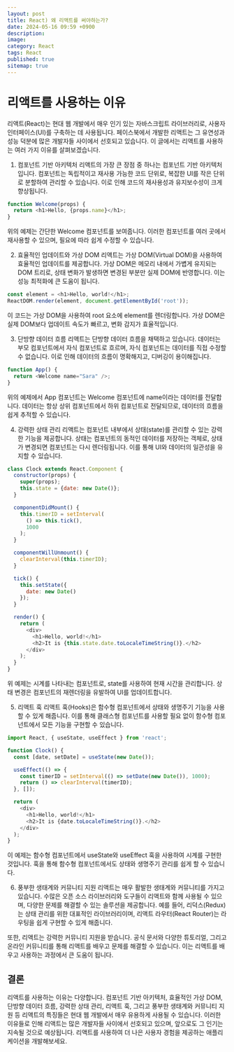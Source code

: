 ```yaml
---
layout: post
title: React) 왜 리액트를 써야하는가?
date: 2024-05-16 09:59 +0900
description: 
image: 
category: React
tags: React
published: true
sitemap: true
---
```


# 리액트를 사용하는 이유
리액트(React)는 현대 웹 개발에서 매우 인기 있는 자바스크립트 라이브러리로, 사용자 인터페이스(UI)를 구축하는 데 사용됩니다. 페이스북에서 개발한 리액트는 그 유연성과 성능 덕분에 많은 개발자들 사이에서 선호되고 있습니다. 이 글에서는 리액트를 사용하는 여러 가지 이유를 살펴보겠습니다.

1. 컴포넌트 기반 아키텍처
리액트의 가장 큰 장점 중 하나는 컴포넌트 기반 아키텍처입니다. 컴포넌트는 독립적이고 재사용 가능한 코드 단위로, 복잡한 UI를 작은 단위로 분할하여 관리할 수 있습니다. 이로 인해 코드의 재사용성과 유지보수성이 크게 향상됩니다.

```javascript
function Welcome(props) {
  return <h1>Hello, {props.name}</h1>;
}
```
위의 예제는 간단한 Welcome 컴포넌트를 보여줍니다. 이러한 컴포넌트를 여러 곳에서 재사용할 수 있으며, 필요에 따라 쉽게 수정할 수 있습니다.

2. 효율적인 업데이트와 가상 DOM
리액트는 가상 DOM(Virtual DOM)을 사용하여 효율적인 업데이트를 제공합니다. 가상 DOM은 메모리 내에서 가볍게 유지되는 DOM 트리로, 상태 변화가 발생하면 변경된 부분만 실제 DOM에 반영합니다. 이는 성능 최적화에 큰 도움이 됩니다.

```javascript
const element = <h1>Hello, world!</h1>;
ReactDOM.render(element, document.getElementById('root'));
```
이 코드는 가상 DOM을 사용하여 root 요소에 element를 렌더링합니다. 가상 DOM은 실제 DOM보다 업데이트 속도가 빠르고, 변화 감지가 효율적입니다.

3. 단방향 데이터 흐름
리액트는 단방향 데이터 흐름을 채택하고 있습니다. 데이터는 부모 컴포넌트에서 자식 컴포넌트로 흐르며, 자식 컴포넌트는 데이터를 직접 수정할 수 없습니다. 이로 인해 데이터의 흐름이 명확해지고, 디버깅이 용이해집니다.

```javascript
function App() {
  return <Welcome name="Sara" />;
}
```
위의 예제에서 App 컴포넌트는 Welcome 컴포넌트에 name이라는 데이터를 전달합니다. 데이터는 항상 상위 컴포넌트에서 하위 컴포넌트로 전달되므로, 데이터의 흐름을 쉽게 추적할 수 있습니다.

4. 강력한 상태 관리
리액트는 컴포넌트 내부에서 상태(state)를 관리할 수 있는 강력한 기능을 제공합니다. 상태는 컴포넌트의 동적인 데이터를 저장하는 객체로, 상태가 변경되면 컴포넌트는 다시 렌더링됩니다. 이를 통해 UI와 데이터의 일관성을 유지할 수 있습니다.

```javascript
class Clock extends React.Component {
  constructor(props) {
    super(props);
    this.state = {date: new Date()};
  }

  componentDidMount() {
    this.timerID = setInterval(
      () => this.tick(),
      1000
    );
  }

  componentWillUnmount() {
    clearInterval(this.timerID);
  }

  tick() {
    this.setState({
      date: new Date()
    });
  }

  render() {
    return (
      <div>
        <h1>Hello, world!</h1>
        <h2>It is {this.state.date.toLocaleTimeString()}.</h2>
      </div>
    );
  }
}
```
위 예제는 시계를 나타내는 컴포넌트로, state를 사용하여 현재 시간을 관리합니다. 상태 변경은 컴포넌트의 재렌더링을 유발하여 UI를 업데이트합니다.

5. 리액트 훅
리액트 훅(Hooks)은 함수형 컴포넌트에서 상태와 생명주기 기능을 사용할 수 있게 해줍니다. 이를 통해 클래스형 컴포넌트를 사용할 필요 없이 함수형 컴포넌트에서 모든 기능을 구현할 수 있습니다.

```javascript
import React, { useState, useEffect } from 'react';

function Clock() {
  const [date, setDate] = useState(new Date());

  useEffect(() => {
    const timerID = setInterval(() => setDate(new Date()), 1000);
    return () => clearInterval(timerID);
  }, []);

  return (
    <div>
      <h1>Hello, world!</h1>
      <h2>It is {date.toLocaleTimeString()}.</h2>
    </div>
  );
}
```
이 예제는 함수형 컴포넌트에서 useState와 useEffect 훅을 사용하여 시계를 구현한 것입니다. 훅을 통해 함수형 컴포넌트에서도 상태와 생명주기 관리를 쉽게 할 수 있습니다.

6. 풍부한 생태계와 커뮤니티 지원
리액트는 매우 활발한 생태계와 커뮤니티를 가지고 있습니다. 수많은 오픈 소스 라이브러리와 도구들이 리액트와 함께 사용될 수 있으며, 다양한 문제를 해결할 수 있는 솔루션을 제공합니다. 예를 들어, 리덕스(Redux)는 상태 관리를 위한 대표적인 라이브러리이며, 리액트 라우터(React Router)는 라우팅을 쉽게 구현할 수 있게 해줍니다.

또한, 리액트는 강력한 커뮤니티 지원을 받습니다. 공식 문서와 다양한 튜토리얼, 그리고 온라인 커뮤니티를 통해 리액트를 배우고 문제를 해결할 수 있습니다. 이는 리액트를 배우고 사용하는 과정에서 큰 도움이 됩니다.

## 결론
리액트를 사용하는 이유는 다양합니다. 컴포넌트 기반 아키텍처, 효율적인 가상 DOM, 단방향 데이터 흐름, 강력한 상태 관리, 리액트 훅, 그리고 풍부한 생태계와 커뮤니티 지원 등 리액트의 특징들은 현대 웹 개발에서 매우 유용하게 사용될 수 있습니다. 이러한 이유들로 인해 리액트는 많은 개발자들 사이에서 선호되고 있으며, 앞으로도 그 인기는 지속될 것으로 예상됩니다. 리액트를 사용하여 더 나은 사용자 경험을 제공하는 애플리케이션을 개발해보세요.